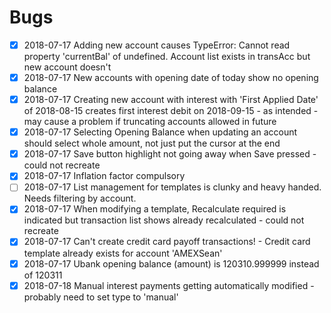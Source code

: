 Bugs
====

- [x] 2018-07-17  Adding new account causes TypeError: Cannot read property 'currentBal' of undefined. 
                  Account list exists in transAcc but new account doesn't
- [x] 2018-07-17  New accounts with opening date of today show no opening balance
- [x] 2018-07-17  Creating new account with interest with 'First Applied Date' of 2018-08-15 creates first interest debit on 2018-09-15 - as intended - may cause a problem if truncating accounts allowed in future
- [x] 2018-07-17  Selecting Opening Balance when updating an account should select whole amount, not just put the cursor at the end
- [x] 2018-07-17  Save button highlight not going away when Save pressed - could not recreate
- [x] 2018-07-17  Inflation factor compulsory
- [ ] 2018-07-17  List management for templates is clunky and heavy handed. Needs filtering by account.
- [x] 2018-07-17  When modifying a template, Recalculate required is indicated but transaction list shows already recalculated - could not recreate
- [x] 2018-07-17  Can't create credit card payoff transactions! - Credit card template already exists for account 'AMEXSean'
- [x] 2018-07-17  Ubank opening balance (amount) is 120310.999999 instead of 120311
- [x] 2018-07-18  Manual interest payments getting automatically modified - probably need to set type to 'manual'